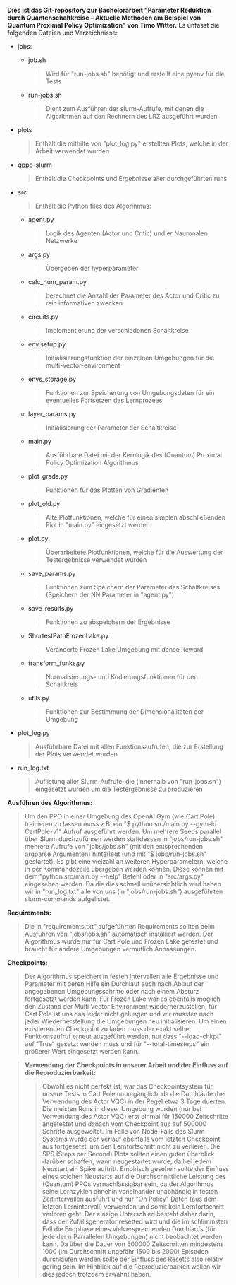**Dies ist das Git-repository zur Bachelorarbeit "Parameter Reduktion durch Quantenschaltkreise – Aktuelle Methoden am Beispiel von Quantum Proximal Policy Optimization" von Timo Witter.** 
Es unfasst die folgenden Dateien und Verzeichnisse:

- jobs:
    - job.sh
        >Wird für "run-jobs.sh" benötigt und erstellt eine pyenv für die Tests
    - run-jobs.sh           
        >Dient zum Ausführen der slurm-Aufrufe, mit denen die Algorithmen auf den Rechnern des LRZ ausgeführt wurden

- plots
    >Enthält die mithilfe von "plot_log.py" erstellten Plots, welche in der Arbeit verwendet wurden

- qppo-slurm
    >Enthält die Checkpoints und Ergebnisse aller durchgeführten runs

- src
    >Enthält die Python files des Algorihmus:
    - agent.py
        >Logik des Agenten (Actor und Critic) und er Nauronalen Netzwerke
    - args.py
        >Übergeben der hyperparameter
    - calc_num_param.py
        >berechnet die Anzahl der Parameter des Actor und Critic zu rein informativen zwecken
    - circuits.py
        >Implementierung der verschiedenen Schaltkreise
    - env.setup.py
        >Initialisierungsfunktion der einzelnen Umgebungen für die multi-vector-environment
    - envs_storage.py
        >Funktionen zur Speicherung von Umgebungsdaten für ein eventuelles Fortsetzen des Lernprozees
    - layer_params.py
        >Initialisierung der Parameter der Schaltkreise
    - main.py
        >Ausführbare Datei mit der Kernlogik des (Quantum) Proximal Policy Optimization Algorithmus
    - plot_grads.py
        >Funktionen für das Plotten von Gradienten
    - plot_old.py
        >Alte Plotfunktionen, welche für einen simplen abschließenden Plot in "main.py" eingesetzt werden
    - plot.py
        >Überarbeitete Plotfunktionen, welche für die Auswertung der Testergebnisse verwendet wurden
    - save_params.py
        >Funktionen zum Speichern der Parameter des Schaltkreises (Speichern der NN Parameter in "agent.py")
    - save_results.py
        >Funktionen zu abspeichern der Ergebnisse
    - ShortestPathFrozenLake.py
        >Veränderte Frozen Lake Umgebung mit dense Reward
    - transform_funks.py
        >Normalisierungs- und Kodierungsfunktionen für den Schaltkreis
    - utils.py
        >Funktionen zur Bestimmung der Dimensionalitäten der Umgebung

- plot_log.py
    >Ausführbare Datei mit allen Funktionsaufrufen, die zur Erstellung der Plots verwendet wurden

- run_log.txt
    >Auflistung aller Slurm-Aufrufe, die (innerhalb von "run-jobs.sh") eingesetzt wurden um die Testergebnisse zu produzieren




**Ausführen des Algorithmus:**
>Um den PPO in einer Umgebung des OpenAI Gym (wie Cart Pole) trainieren zu lassen muss z.B. ein "$ python src/main.py --gym-id CartPole-v1" Aufruf ausgeführt werden. Um mehrere Seeds parallel über Slurm durchzuführen werden stattdessen in "jobs/run-jobs.sh" mehrere Aufrufe von "jobs/jobs.sh" (mit den entsprechenden argparse Argumenten) hinterlegt (und mit "$ jobs/run-jobs.sh" gestartet). Es gibt eine vielzahl an weiteren Hyperparametern, welche in der Kommandozeile übergeben werden können. Diese können mit dem "python src/main.py --help" Befehl oder in "src/args.py" eingesehen werden. Da die dies schnell unübersichtlich wird haben wir in "run_log.txt" alle von uns (in "jobs/run-jobs.sh") ausgeführten slurm-commands aufgelistet.

**Requirements:**
>Die in "requirements.txt" aufgeführten Requirements sollten beim Ausführen von "jobs/jobs.sh" automatisch installiert werden. Der Algorithmus wurde nur für Cart Pole und Frozen Lake getestet und braucht für andere Umgebungen vermutlich Anpassungen.

**Checkpoints:**
>Der Algorithmus speichert in festen Intervallen alle Ergebnisse und Parameter mit deren Hilfe ein Durchlauf auch nach Ablauf der angegebenen Umgebungsschritte oder nach einem Absturz fortgesetzt werden kann. Für Frozen Lake war es ebenfalls möglich den Zustand der Multi Vector Environment wiederherzustellen, für Cart Pole ist uns das leider nicht gelungen und wir mussten nach jeder Wiederherstellung die Umgebungen neu initialisieren. Um einen existierenden Checkpoint zu laden muss der exakt selbe Funktionsaufruf erneut ausgeführt werden, nur dass "--load-chkpt" auf "True" gesetzt werden muss und für "--total-timesteps" ein größerer Wert eingesetzt werden kann.

>**Verwendung der Checkpoints in unserer Arbeit und der Einfluss auf die Reproduzierbarkeit:**
>>Obwohl es nicht perfekt ist, war das Checkpointsystem für unsere Tests in Cart Pole unumgänglich, da die Durchläufe (bei Verwendung des Actor VQC) in der Regel etwa 3 Tage duerten. Die meisten Runs in dieser Umgebung wurden (nur bei Verwendung des Actor VQC) erst einmal für 150000 Zeitschritte angetestet und danach vom Checkpoint aus auf 500000 Schritte ausgeweitet. Im Falle von Node-Fails des Slurm Systems wurde der Verlauf ebenfalls vom letzten Checkpoint aus fortgesetzt, um den Lernfortschritt nicht zu verlieren. Die SPS (Steps per Second) Plots sollten einen guten überblick darüber schaffen, wann neugestartet wurde, da bei jedem Neustart ein Spike auftritt. Empirisch gesehen sollte der Einfluss eines solchen Neustarts auf die Durchschnittliche Leistung des (Quantum) PPOs vernachlässigbar sein, da der Algorihmus seine Lernzyklen ohnehin voneinander unabhängig in festen Zeitintervallen ausführt und nur "On Policy" Daten (aus dem letzten Lernintervall) verwenden und somit kein Lernfortschritt verloren geht. Der einzige Unterschied besteht daher darin, dass der Zufallsgenerator resetted wird und die im schlimmsten Fall die Endphase eines vielversprechenden Durchlaufs (für jede der n Parrallelen Umgebungen) nicht beobachtet werden kann. Da über die Dauer von 500000 Zeitschritten mindestens 1000 (im Durchschnitt ungefähr 1500 bis 2000) Episoden durchlaufen werden sollte der Einfluss des Resetts also relativ gering sein. Im Hinblick auf die Reproduzierbarkeit wollen wir dies jedoch trotzdem erwähnt haben.

